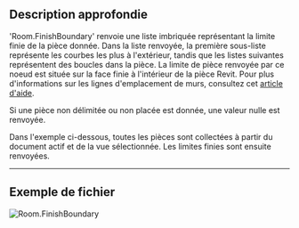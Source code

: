 ## Description approfondie
'Room.FinishBoundary' renvoie une liste imbriquée représentant la limite finie de la pièce donnée. Dans la liste renvoyée, la première sous-liste représente les courbes les plus à l'extérieur, tandis que les listes suivantes représentent des boucles dans la pièce. La limite de pièce renvoyée par ce noeud est située sur la face finie à l'intérieur de la pièce Revit. Pour plus d'informations sur les lignes d'emplacement de murs, consultez cet [article d'aide](https://help.autodesk.com/view/RVT/2024/FRA/?guid=GUID-0BB62832-36DD-4E06-A9D4-EE98CE0FCF89).

Si une pièce non délimitée ou non placée est donnée, une valeur nulle est renvoyée.

Dans l'exemple ci-dessous, toutes les pièces sont collectées à partir du document actif et de la vue sélectionnée. Les limites finies sont ensuite renvoyées.
___
## Exemple de fichier

![Room.FinishBoundary](./Revit.Elements.Room.FinishBoundary_img.jpg)
